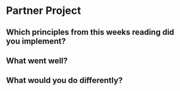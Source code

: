 # Partner Project

## Which principles from this weeks reading did you implement?

## What went well?

## What would you do differently?